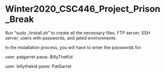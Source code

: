 # Winter2020_CSC446_Project_Prison_Break

Run “sudo ./install.sh” to create all the necessary files, FTP server, SSH server, users with passwords, and jailed environments.

In the installation process, you will have to enter the passwords for:

user: patgarret
pasw: BillyTheKid

user: billythekid
pasw: PatGarret